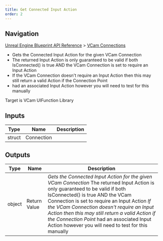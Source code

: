 ```yaml
---
title: Get Connected Input Action
order: 2
---
```

## Navigation

[Unreal Engine Blueprint API Reference](https://dev.epicgames.com/documentation/en-us/unreal-engine/BlueprintAPI) > [VCam Connections](https://dev.epicgames.com/documentation/en-us/unreal-engine/BlueprintAPI/VCamConnections)

- Gets the Connected Input Action for the given VCam Connection
- The returned Input Action is only guaranteed to be valid if both IsConnected() is true AND the VCam Connection is set to require an Input Action
- If the VCam Connection doesn't require an Input Action then this may still return a valid Action if the Connection Point
- had an associated Input Action however you will need to test for this manually

Target is VCam UIFunction Library

## Inputs

| Type | Name | Description |
| --- | --- | --- |
| struct | Connection |  |

## Outputs

| Type | Name | Description |
| --- | --- | --- |
| object | Return Value | *Gets the Connected Input Action for the given VCam Connection* The returned Input Action is only guaranteed to be valid if both IsConnected() is true AND the VCam Connection is set to require an Input Action *If the VCam Connection doesn't require an Input Action then this may still return a valid Action if the Connection Point* had an associated Input Action however you will need to test for this manually |
